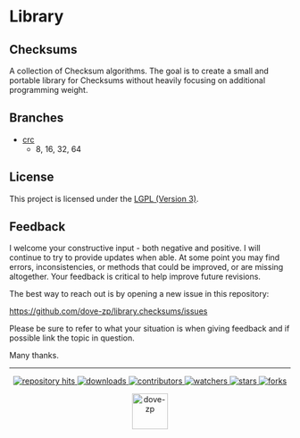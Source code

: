 # Library 
## Checksums

A collection of Checksum algorithms. The goal is to create a small and portable library for Checksums without heavily focusing on additional programming weight.

## Branches

* [crc](https://github.com/dove-zp/library.checksums/tree/crc)
  * 8, 16, 32, 64 

## License

This project is licensed under the [LGPL (Version 3)](https://tldrlegal.com/license/gnu-lesser-general-public-license-v3-(lgpl-3)).

<!--  -->

## Feedback

I welcome your constructive input - both negative and positive. I will continue to try to provide updates when able. At some point you may find errors, inconsistencies, or methods that could be improved, or are missing altogether. Your feedback is critical to help improve future revisions.

The best way to reach out is by opening a new issue in this repository:

https://github.com/dove-zp/library.checksums/issues

Please be sure to refer to what your situation is when giving feedback and if possible link the topic in question.

Many thanks.

<hr/>

<p align="center">
  <p align="center">
    <a href="https://hits.seeyoufarm.com/api/count/graph/dailyhits.svg?url=https://github.com/dove-zp/library.checksums">
      <img src="https://hits.seeyoufarm.com/api/count/incr/badge.svg?url=https%3A%2F%2Fgithub.com%2Fdove-zp%2Flibrary.checksums&count_bg=%2379C83D&title_bg=%23555555&icon=&icon_color=%23E7E7E7&title=hits&edge_flat=true" alt="repository hits">
    </a>
    <a href="https://github.com/dove-zp/library.checksums/releases">
      <img src="https://img.shields.io/github/downloads/dove-zp/library.checksums/total?style=flat-square" alt="downloads"/>
    </a>
    <a href="https://github.com/dove-zp/library.checksums/graphs/contributors">
      <img src="https://img.shields.io/github/contributors/dove-zp/library.checksums?style=flat-square" alt="contributors"/>
    </a>
    <a href="https://github.com/dove-zp/library.checksums/watchers">
      <img src="https://img.shields.io/github/watchers/dove-zp/library.checksums?style=flat-square" alt="watchers"/>
    </a>
    <a href="https://github.com/dove-zp/library.checksums/stargazers">
      <img src="https://img.shields.io/github/stars/dove-zp/library.checksums?style=flat-square" alt="stars"/>
    </a>
    <a href="https://github.com/dove-zp/library.checksums/network/members">
      <img src="https://img.shields.io/github/forks/dove-zp/library.checksums?style=flat-square" alt="forks"/>
    </a>
  </p>
</p>

<p align="center">
  <a href="https://github.com/dove-zp">
    <img width="64" heigth="64" src="https://avatars.githubusercontent.com/u/89095890" alt="dove-zp"/>
  </a>  
</p>
